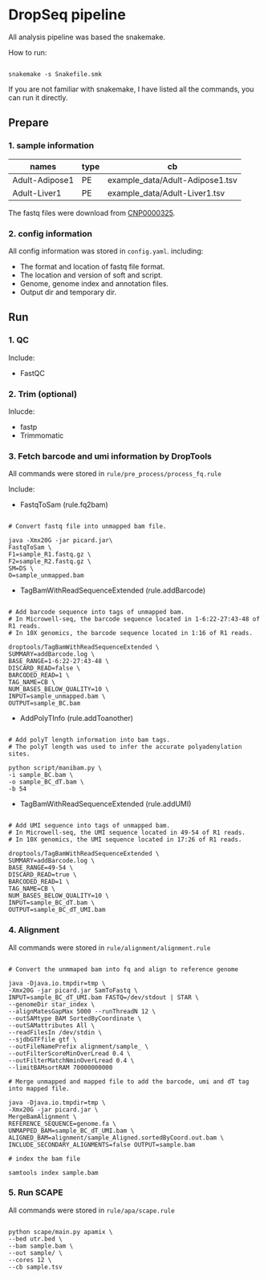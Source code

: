 
# DropSeq pipeline

All analysis pipeline was based the snakemake.


How to run:
```shell

snakemake -s Snakefile.smk

```

If you are not familiar with snakemake, I have listed all the commands, you can run it directly.

## Prepare

### 1. sample information

| names          | type | cb                              |
| -------------- | ---- | ------------------------------- |
| Adult-Adipose1 | PE   | example_data/Adult-Adipose1.tsv |
| Adult-Liver1   | PE   | example_data/Adult-Liver1.tsv   |

The fastq files were download from [CNP0000325](https://db.cngb.org/search/project/CNP0000325/).

### 2. config information

All config information was stored in `config.yaml`.
including:
 - The format and location of fastq file format.
 - The location and version of soft and script.
 - Genome, genome index and annotation files.
 - Output dir and temporary dir.


## Run

### 1. QC

Include:
 - FastQC

### 2. Trim (optional)

Inlucde:

 - fastp
 - Trimmomatic

### 3. Fetch barcode and umi information by DropTools
All commands were stored in `rule/pre_process/process_fq.rule`

Include:
 - FastqToSam (rule.fq2bam)

```shell

# Convert fastq file into unmapped bam file.

java -Xmx20G -jar picard.jar\
FastqToSam \
F1=sample_R1.fastq.gz \
F2=sample_R2.fastq.gz \
SM=DS \
O=sample_unmapped.bam

```

 - TagBamWithReadSequenceExtended (rule.addBarcode)

```shell

# Add barcode sequence into tags of unmapped bam.
# In Microwell-seq, the barcode sequence located in 1-6:22-27:43-48 of R1 reads.
# In 10X genomics, the barcode sequence located in 1:16 of R1 reads.

droptools/TagBamWithReadSequenceExtended \
SUMMARY=addBarcode.log \
BASE_RANGE=1-6:22-27:43-48 \
DISCARD_READ=false \
BARCODED_READ=1 \
TAG_NAME=CB \
NUM_BASES_BELOW_QUALITY=10 \
INPUT=sample_unmapped.bam \
OUTPUT=sample_BC.bam

```

 - AddPolyTInfo (rule.addToanother)

```shell

# Add polyT length information into bam tags. 
# The polyT length was used to infer the accurate polyadenylation sites.

python script/manibam.py \
-i sample_BC.bam \
-o sample_BC_dT.bam \
-b 54

```

 - TagBamWithReadSequenceExtended (rule.addUMI)

```shell

# Add UMI sequence into tags of unmapped bam.
# In Microwell-seq, the UMI sequence located in 49-54 of R1 reads.
# In 10X genomics, the UMI sequence located in 17:26 of R1 reads.

droptools/TagBamWithReadSequenceExtended \
SUMMARY=addBarcode.log \
BASE_RANGE=49-54 \
DISCARD_READ=true \
BARCODED_READ=1 \
TAG_NAME=CB \
NUM_BASES_BELOW_QUALITY=10 \
INPUT=sample_BC_dT.bam \
OUTPUT=sample_BC_dT_UMI.bam

```

### 4. Alignment

All commands were stored in `rule/alignment/alignment.rule`

```shell

# Convert the unmmaped bam into fq and align to reference genome

java -Djava.io.tmpdir=tmp \
-Xmx20G -jar picard.jar SamToFastq \
INPUT=sample_BC_dT_UMI.bam FASTQ=/dev/stdout | STAR \
--genomeDir star_index \
--alignMatesGapMax 5000 --runThreadN 12 \
--outSAMtype BAM SortedByCoordinate \
--outSAMattributes All \
--readFilesIn /dev/stdin \
--sjdbGTFfile gtf \
--outFileNamePrefix alignment/sample_ \
--outFilterScoreMinOverLread 0.4 \
--outFilterMatchNminOverLread 0.4 \
--limitBAMsortRAM 70000000000

# Merge unmapped and mapped file to add the barcode, umi and dT tag into mapped file.

java -Djava.io.tmpdir=tmp \
-Xmx20G -jar picard.jar \
MergeBamAlignment \
REFERENCE_SEQUENCE=genome.fa \
UNMAPPED_BAM=sample_BC_dT_UMI.bam \
ALIGNED_BAM=alignment/sample_Aligned.sortedByCoord.out.bam \
INCLUDE_SECONDARY_ALIGNMENTS=false OUTPUT=sample.bam

# index the bam file

samtools index sample.bam

```

### 5. Run SCAPE

All commands were stored in `rule/apa/scape.rule`

```shell

python scape/main.py apamix \
--bed utr.bed \
--bam sample.bam \
--out sample/ \
--cores 12 \
--cb sample.tsv

```